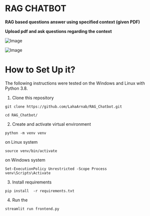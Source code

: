 # RAG CHATBOT 
**RAG based questions answer using specified context (given PDF)**

**Upload pdf and ask questions regarding the context**


![Image](https://github.com/user-attachments/assets/1957117c-15b9-41cb-8315-9eebef911adc)

![Image](https://github.com/user-attachments/assets/e8ffd944-af66-4b23-9ad9-e8c75edf5d26)




# How to Set Up it?

The following instructions were tested on the Windows and Linux with Python 3.8.

1. Clone this repository

```
git clone https://github.com/LahaArnab/RAG_Chatbot.git
```
```
cd RAG_Chatbot/
```

2. Create and activate virtual environment 

```
python -m venv venv
```
on Linux system
```
source venv/bin/activate
```
on Windows system
```
Set-ExecutionPolicy Unrestricted -Scope Process
venv\Scripts\Activate      
```
3. Install requirements

```
pip install  -r requirements.txt
```

4. Run the 
```
streamlit run frontend.py    

```


